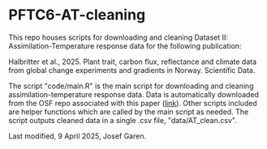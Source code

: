 # PFTC6-AT-cleaning

This repo houses scripts for downloading and cleaning Dataset II: Assimilation-Temperature response data for the following publication:

Halbritter et al., 2025. Plant trait, carbon flux, reflectance and climate data from global change experiments and gradients in Norway. Scientific Data.

The script "code/main.R" is the main script for downloading and cleaning assimilation-temperature response data. Data is automatically downloaded from the OSF repo associated with this paper ([link](https://osf.io/fcbw4/)). Other scripts included are helper functions which are called by the main script as needed. The script outputs cleaned data in a single .csv file, "data/AT_clean.csv".

Last modified, 9 April 2025, Josef Garen.
